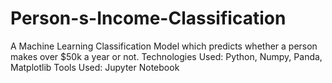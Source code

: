 # Person-s-Income-Classification
A Machine Learning Classification Model which predicts whether a person makes over  $50k a year or not.
Technologies Used: Python, Numpy, Panda, Matplotlib
Tools Used: Jupyter Notebook

